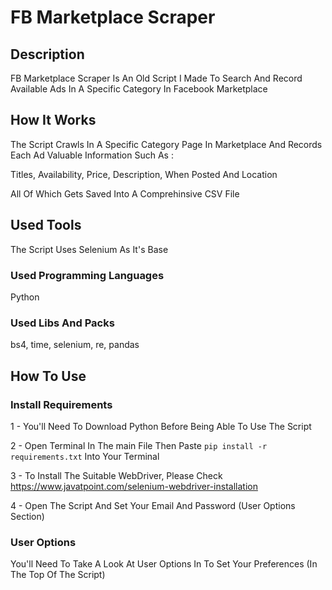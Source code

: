 # FB Marketplace Scraper

## Description

FB Marketplace Scraper Is An Old Script I Made To Search And Record Available Ads In A Specific Category In Facebook Marketplace

## How It Works 

The Script Crawls In A Specific Category Page In Marketplace And Records Each Ad Valuable Information
Such As :

Titles, Availability, Price, Description, When Posted And Location

All Of Which Gets Saved Into A Comprehinsive CSV File

## Used Tools

The Script Uses Selenium As It's Base

### Used Programming Languages

Python

### Used Libs And Packs

bs4, time, selenium, re, pandas

## How To Use 

### Install Requirements

1 - You'll Need To Download Python Before Being Able To Use The Script

2 - Open Terminal In The main File Then Paste ```pip install -r requirements.txt``` Into Your Terminal

3 - To Install The Suitable WebDriver, Please Check https://www.javatpoint.com/selenium-webdriver-installation

4 - Open The Script And Set Your Email And Password (User Options Section)

### User Options

You'll Need To Take A Look At User Options In To Set Your Preferences (In The Top Of The Script)
